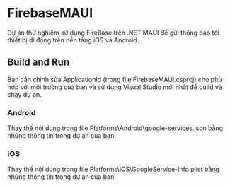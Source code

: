 # FirebaseMAUI
Dự án thử nghiệm sử dụng FireBase trên .NET MAUI để gửi thông báo tới thiết bị di động trên nền tảng iOS và Android.
## Build and Run
Bạn cần chỉnh sửa ApplicationId (trong file FirebaseMAUI.csproj) cho phù hợp với môi trường của bạn và sử dụng Visual Studio mới nhất để build và chạy dự án.
### Android
Thay thế nội dung trong file Platforms\Android\google-services.json bằng những thông tin trong dự án của bạn.
### iOS
Thay thế nội dung trong file Platforms\iOS\GoogleService-Info.plist bằng những thông tin trong dự án của bạn.

